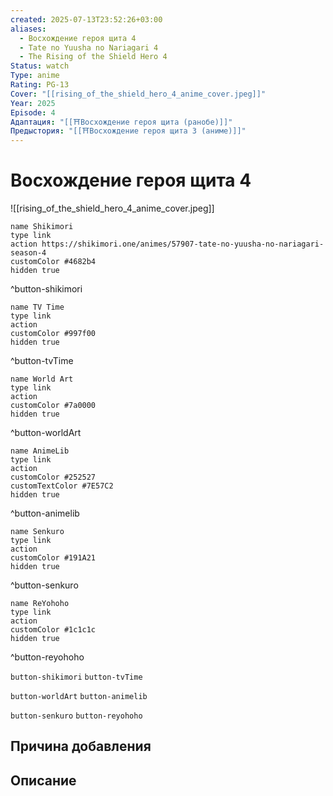 ```yaml
---
created: 2025-07-13T23:52:26+03:00
aliases:
  - Восхождение героя щита 4
  - Tate no Yuusha no Nariagari 4
  - The Rising of the Shield Hero 4
Status: watch
Type: anime
Rating: PG-13
Cover: "[[rising_of_the_shield_hero_4_anime_cover.jpeg]]"
Year: 2025
Episode: 4
Адаптация: "[[⛩️Восхождение героя щита (ранобе)]]"
Предыстория: "[[⛩️Восхождение героя щита 3 (аниме)]]"
---
```


# Восхождение героя щита 4

![[rising_of_the_shield_hero_4_anime_cover.jpeg]]


```button
name Shikimori
type link
action https://shikimori.one/animes/57907-tate-no-yuusha-no-nariagari-season-4
customColor #4682b4
hidden true
```
^button-shikimori

```button
name TV Time
type link
action 
customColor #997f00
hidden true
```
^button-tvTime

```button
name World Art
type link
action 
customColor #7a0000
hidden true
```
^button-worldArt

```button
name AnimeLib
type link
action 
customColor #252527
customTextColor #7E57C2
hidden true
```
^button-animelib

```button
name Senkuro
type link
action 
customColor #191A21
hidden true
```
^button-senkuro

```button
name ReYohoho
type link
action 
customColor #1c1c1c
hidden true
```
^button-reyohoho



`button-shikimori` `button-tvTime`

`button-worldArt` `button-animelib`

`button-senkuro` `button-reyohoho`



## Причина добавления




## Описание



